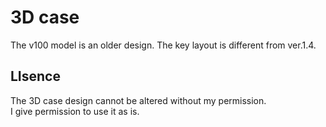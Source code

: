 # 3D case

The v100 model is an older design. The key layout is different from ver.1.4.
<br>

## LIsence

The 3D case design cannot be altered without my permission. 
<br>
I give permission to use it as is.
<br>
